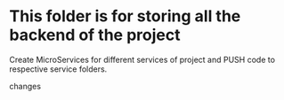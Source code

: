 # This folder is for storing all the backend of the project

Create MicroServices for different services of project and PUSH code to respective service folders.

changes